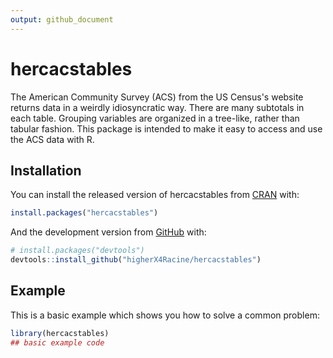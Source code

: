 ```yaml
---
output: github_document
---
```


<!-- README.md is generated from README.Rmd. Please edit that file -->



# hercacstables

<!-- badges: start -->
<!-- badges: end -->

The American Community Survey (ACS) from the US Census's website returns data in a weirdly idiosyncratic way. There are many subtotals in each table. Grouping variables are organized in a tree-like, rather than tabular fashion. This package is intended to make it easy to access and use the ACS data with R.

## Installation

You can install the released version of hercacstables from [CRAN](https://CRAN.R-project.org) with:

``` r
install.packages("hercacstables")
```

And the development version from [GitHub](https://github.com/) with:

``` r
# install.packages("devtools")
devtools::install_github("higherX4Racine/hercacstables")
```
## Example

This is a basic example which shows you how to solve a common problem:


```r
library(hercacstables)
## basic example code
```
